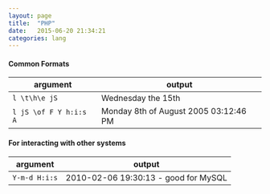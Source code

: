 ```yaml
---
layout: page
title:  "PHP"
date:   2015-06-20 21:34:21
categories: lang
---
```


#### Common Formats

argument | output
---------|--------
```l \t\h\e jS``` | Wednesday the 15th
```l jS \of F Y h:i:s A``` | Monday 8th of August 2005 03:12:46 PM

#### For interacting with other systems

argument | output
---------|--------
```Y-m-d H:i:s``` | 2010-02-06 19:30:13 - good for MySQL

